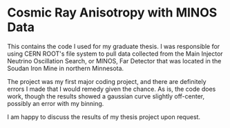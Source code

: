 # Cosmic Ray Anisotropy with MINOS Data

This contains the code I used for my graduate thesis. I was responsible for using CERN ROOT's file system to pull data collected from the Main Injector Neutrino Oscillation Search, or MINOS, Far Detector that was located in the Soudan Iron Mine in northern Minnesota. 

The project was my first major coding project, and there are definitely errors I made that I would remedy given the chance. As is, the code does work, though the results showed
a gaussian curve slightly off-center, possibly an error with my binning.

I am happy to discuss the results of my thesis project upon request. 
